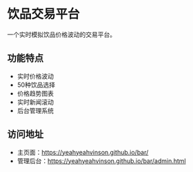 # 饮品交易平台

一个实时模拟饮品价格波动的交易平台。

## 功能特点

- 实时价格波动
- 50种饮品选择
- 价格趋势图表
- 实时新闻滚动
- 后台管理系统

## 访问地址

- 主页面：https://yeahyeahvinson.github.io/bar/
- 管理后台：https://yeahyeahvinson.github.io/bar/admin.html 